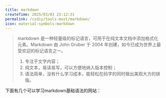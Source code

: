 ```yaml
---
title: markdown
createTime: 2025/03/03 23:12:31
permalink: /csdiy/tools-must/markdown/
icon: material-symbols:markdown
---
```


> markdown 是一种轻量级的标记语言，可用于在纯文本文档中添加格式化元素。Markdown 由 John Gruber 于 2004 年创建，如今已成为世界上最受欢迎的标记语言之一。
> 1. 专注于文字内容；
> 2. 纯文本，易读易写，可以方便地纳入版本控制；
> 3. 语法简单，没有什么学习成本，能轻松在码字的同时做出美观大方的排版。

下面有几个可以学习markdown基础语法的网站：

<CardGrid>
  <Card title="Getting Started | Markdown" icon="twemoji:astonished-face">
  </Card>
  <LinkCard title="阅读链接" href="https://www.markdownguide.org/getting-started/"/>

<Card title="Markdown教程 | 菜鸟教程" icon="twemoji:astonished-face"></Card>
<LinkCard  title="阅读链接" href="https://www.runoob.com/markdown/md-tutorial.html" />

<Card title="Markdown基本语法" icon="twemoji:astonished-face"></Card>
<LinkCard  title="阅读链接" href="https://markdown.com.cn/basic-syntax/" />

<Card title="Markdown Github-docs" icon="twemoji:astonished-face"></Card>
<LinkCard  title="阅读链接" href="https://docs.github.com/en/get-started/writing-on-github/getting-started-with-writing-and-formatting-on-github/basic-writing-and-formatting-syntax" />
</CardGrid>